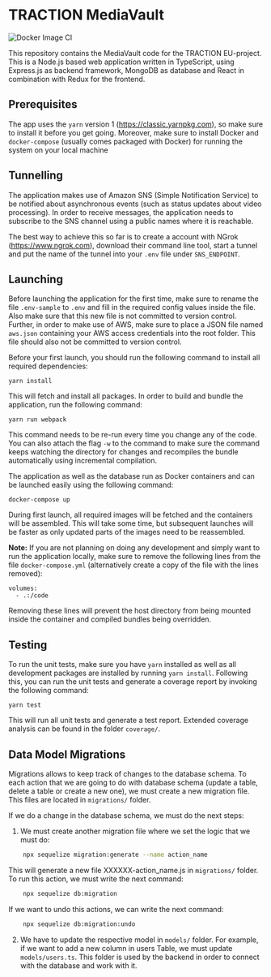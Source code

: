 # TRACTION MediaVault

![Docker Image CI](https://github.com/tv-vicomtech/traction_MediaVault/workflows/Docker%20Image%20CI/badge.svg)

This repository contains the MediaVault code for the TRACTION EU-project. This
is a Node.js based web application written in TypeScript, using Express.js as
backend framework, MongoDB as database and React in combination with Redux for
the frontend.

## Prerequisites

The app uses the `yarn` version 1 (https://classic.yarnpkg.com), so make sure
to install it before you get going. Moreover, make sure to install Docker and
`docker-compose` (usually comes packaged with Docker) for running the system
on your local machine

## Tunnelling

The application makes use of Amazon SNS (Simple Notification Service) to be
notified about asynchronous events (such as status updates about video
processing). In order to receive messages, the application needs to subscribe
to the SNS channel using a public names where it is reachable.

The best way to achieve this so far is to create a account with NGrok
(https://www.ngrok.com), download their command line tool, start a tunnel and
put the name of the tunnel into your `.env` file under `SNS_ENDPOINT`.

## Launching

Before launching the application for the first time, make sure to rename the
file `.env-sample` to `.env` and fill in the required config values inside the
file. Also make sure that this new file is not committed to version control.
Further, in order to make use of AWS, make sure to place a JSON file named
`aws.json` containing your AWS access credentials into the root folder. This
file should also not be committed to version control.

Before your first launch, you should run the following command to install all
required dependencies:

    yarn install

This will fetch and install all packages. In order to build and bundle the
application, run the following command:

    yarn run webpack

This command needs to be re-run every time you change any of the code. You
can also attach the flag `-w` to the command to make sure the command keeps
watching the directory for changes and recompiles the bundle automatically
using incremental compilation.

The application as well as the database run as Docker containers and can be
launched easily using the following command:

    docker-compose up

During first launch, all required images will be fetched and the containers
will be assembled. This will take some time, but subsequent launches will be
faster as only updated parts of the images need to be reassembled.

**Note:** If you are not planning on doing any development and simply want to
run the application locally, make sure to remove the following lines from the
file `docker-compose.yml` (alternatively create a copy of the file with the
lines removed):

    volumes:
      - .:/code

Removing these lines will prevent the host directory from being mounted inside
the container and compiled bundles being overridden.

## Testing

To run the unit tests, make sure you have `yarn` installed as well as all
development packages are installed by running `yarn install`. Following this,
you can run the unit tests and generate a coverage report by invoking the
following command:

    yarn test

This will run all unit tests and generate a test report. Extended coverage
analysis can be found in the folder `coverage/`.

## Data Model Migrations

Migrations allows to keep track of changes to the database schema. To each action that we are going to do with database schema (update a table, delete a table or create a new one), we must create a new migration file. This files are located in `migrations/` folder.

If we do a change in the database schema, we must do the next steps:

1. We must create another migration file where we set the logic that we must do:

```bash
    npx sequelize migration:generate --name action_name
```

This will generate a new file XXXXXX-action_name.js in `migrations/` folder. To run this action, we must write the next command:

```bash
    npx sequelize db:migration
```

If we want to undo this actions, we can write the next command:

```bash
    npx sequelize db:migration:undo
```

2. We have to update the respective model in `models/` folder. For example, if we want to add a new column in users Table, we must update `models/users.ts`.  This folder is used by the backend in order to connect with the database and work with it.

